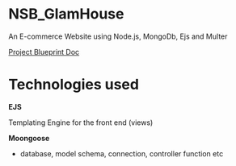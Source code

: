 # NSB_GlamHouse

An E-commerce Website using Node.js, MongoDb, Ejs and Multer

[Project Blueprint Doc](https://docs.google.com/document/d/16EprHSo8TWxUgoSLTqFjA9QAn3_UlqZ0C1YXt4vOSRo/edit?usp=sharing)

# Technologies used

**EJS**

Templating Engine for the front end (views)

**Moongoose**

- database, model schema, connection, controller function etc
